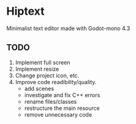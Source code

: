 # Hiptext
Minimalist text editor made with Godot-mono 4.3

## TODO
1. Implement full screen
2. Implement resize
3. Change project icon, etc.
4. Improve code readibility/quality.
    - add scenes
    - investigate and fix C++ errors
    - rename files/classes
    - restructure the main resource
    - remove unnecessary code

